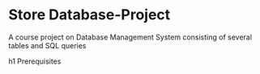 # Store Database-Project
A course project on Database Management System consisting of several tables and SQL queries

h1 Prerequisites 
